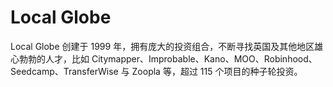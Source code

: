 # 

# Local Globe

Local Globe 创建于 1999 年，拥有庞大的投资组合，不断寻找英国及其他地区雄心勃勃的人才，比如 Citymapper、Improbable、Kano、MOO、Robinhood、Seedcamp、TransferWise 与 Zoopla 等，超过 115 个项目的种子轮投资。


